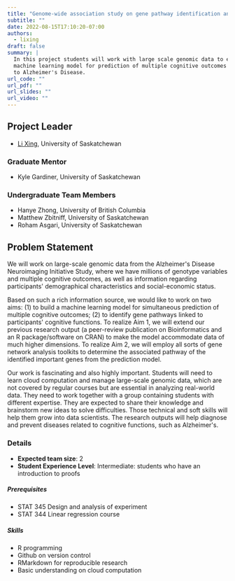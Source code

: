 ```yaml
---
title: "Genome-wide association study on gene pathway identification and cognitive function prediction"
subtitle: ""
date: 2022-08-15T17:10:20-07:00
authors:
  - lixing
draft: false
summary: |
  In this project students will work with large scale genomic data to extend a
  machine learning model for prediction of multiple cognitive outcomes related
  to Alzheimer's Disease.
url_code: ""
url_pdf: ""
url_slides: ""
url_video: ""
---
```


## Project Leader
  * [Li Xing](/authors/lixing/), University of Saskatchewan

### Graduate Mentor
  * Kyle Gardiner, University of Saskatchewan

### Undergraduate Team Members
  * Hanye Zhong, University of British Columbia
  * Matthew Zbitniff, University of Saskatchewan
  * Roham Asgari, University of Saskatchewan

## Problem Statement

We will work on large-scale genomic data from the Alzheimer's Disease
Neuroimaging Initiative Study, where we have millions of genotype variables and
multiple cognitive outcomes, as well as information regarding participants'
demographical characteristics and social-economic status.

Based on such a rich information source, we would like to work on two aims: (1)
to build a machine learning model for simultaneous prediction of multiple
cognitive outcomes; (2) to identify gene pathways linked to participants'
cognitive functions. To realize Aim 1, we will extend our previous research
output (a peer-review publication on Bioinformatics and an R package/software on
CRAN) to make the model accommodate data of much higher dimensions. To realize
Aim 2, we will employ all sorts of gene network analysis toolkits to determine
the associated pathway of the identified important genes from the prediction
model.

Our work is fascinating and also highly important. Students will need to learn
cloud computation and manage large-scale genomic data, which are not covered by
regular courses but are essential in analyzing real-world data. They need to
work together with a group containing students with different expertise. They
are expected to share their knowledge and brainstorm new ideas to solve
difficulties. Those technical and soft skills will help them grow into data
scientists. The research outputs will help diagnose and prevent diseases related
to cognitive functions, such as Alzheimer's.

### Details
  * **Expected team size**: 2
  * **Student Experience Level**: Intermediate: students who have an introduction to proofs

##### Prerequisites
  * STAT 345 Design and analysis of experiment
  * STAT 344 Linear regression course

##### Skills
  * R programming
  * Github on version control
  * RMarkdown for reproducible research
  * Basic understanding on cloud computation

